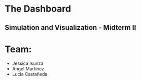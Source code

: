 # The Dashboard

## Simulation and Visualization - Midterm II

# Team:
- Jessica Isunza
- Ángel Martínez
- Lucia Castañeda
